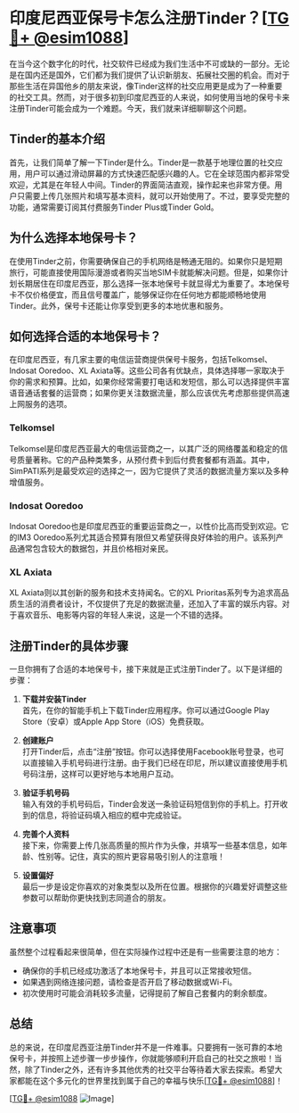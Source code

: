 # 印度尼西亚保号卡怎么注册Tinder？[[TG💪+ @esim1088](https://t.me/s/esim1088)]

在当今这个数字化的时代，社交软件已经成为我们生活中不可或缺的一部分。无论是在国内还是国外，它们都为我们提供了认识新朋友、拓展社交圈的机会。而对于那些生活在异国他乡的朋友来说，像Tinder这样的社交应用更是成为了一种重要的社交工具。然而，对于很多初到印度尼西亚的人来说，如何使用当地的保号卡来注册Tinder可能会成为一个难题。今天，我们就来详细聊聊这个问题。

## Tinder的基本介绍

首先，让我们简单了解一下Tinder是什么。Tinder是一款基于地理位置的社交应用，用户可以通过滑动屏幕的方式快速匹配感兴趣的人。它在全球范围内都非常受欢迎，尤其是在年轻人中间。Tinder的界面简洁直观，操作起来也非常方便。用户只需要上传几张照片和填写基本资料，就可以开始使用了。不过，要享受完整的功能，通常需要订阅其付费服务Tinder Plus或Tinder Gold。

## 为什么选择本地保号卡？

在使用Tinder之前，你需要确保自己的手机网络是畅通无阻的。如果你只是短期旅行，可能直接使用国际漫游或者购买当地SIM卡就能解决问题。但是，如果你计划长期居住在印度尼西亚，那么选择一张本地保号卡就显得尤为重要了。本地保号卡不仅价格便宜，而且信号覆盖广，能够保证你在任何地方都能顺畅地使用Tinder。此外，保号卡还能让你享受到更多的本地优惠和服务。

## 如何选择合适的本地保号卡？

在印度尼西亚，有几家主要的电信运营商提供保号卡服务，包括Telkomsel、Indosat Ooredoo、XL Axiata等。这些公司各有优缺点，具体选择哪一家取决于你的需求和预算。比如，如果你经常需要打电话和发短信，那么可以选择提供丰富语音通话套餐的运营商；如果你更关注数据流量，那么应该优先考虑那些提供高速上网服务的选项。

### Telkomsel

Telkomsel是印度尼西亚最大的电信运营商之一，以其广泛的网络覆盖和稳定的信号质量著称。它的产品种类繁多，从预付费卡到后付费套餐都有涵盖。其中，SimPATI系列是最受欢迎的选择之一，因为它提供了灵活的数据流量方案以及多种增值服务。

### Indosat Ooredoo

Indosat Ooredoo也是印度尼西亚的重要运营商之一，以性价比高而受到欢迎。它的IM3 Ooredoo系列尤其适合预算有限但又希望获得良好体验的用户。该系列产品通常包含较大的数据包，并且价格相对亲民。

### XL Axiata

XL Axiata则以其创新的服务和技术支持闻名。它的XL Prioritas系列专为追求高品质生活的消费者设计，不仅提供了充足的数据流量，还加入了丰富的娱乐内容。对于喜欢音乐、电影等内容的年轻人来说，这是一个不错的选择。

## 注册Tinder的具体步骤

一旦你拥有了合适的本地保号卡，接下来就是正式注册Tinder了。以下是详细的步骤：

1. **下载并安装Tinder**  
   首先，在你的智能手机上下载Tinder应用程序。你可以通过Google Play Store（安卓）或Apple App Store（iOS）免费获取。

2. **创建账户**  
   打开Tinder后，点击“注册”按钮。你可以选择使用Facebook账号登录，也可以直接输入手机号码进行注册。由于我们已经在印尼，所以建议直接使用手机号码注册，这样可以更好地与本地用户互动。

3. **验证手机号码**  
   输入有效的手机号码后，Tinder会发送一条验证码短信到你的手机上。打开收到的信息，将验证码填入相应的框中完成验证。

4. **完善个人资料**  
   接下来，你需要上传几张高质量的照片作为头像，并填写一些基本信息，如年龄、性别等。记住，真实的照片更容易吸引别人的注意哦！

5. **设置偏好**  
   最后一步是设定你喜欢的对象类型以及所在位置。根据你的兴趣爱好调整这些参数可以帮助你更快找到志同道合的朋友。

## 注意事项

虽然整个过程看起来很简单，但在实际操作过程中还是有一些需要注意的地方：

- 确保你的手机已经成功激活了本地保号卡，并且可以正常接收短信。
- 如果遇到网络连接问题，请检查是否开启了移动数据或Wi-Fi。
- 初次使用时可能会消耗较多流量，记得提前了解自己套餐内的剩余额度。

## 总结

总的来说，在印度尼西亚注册Tinder并不是一件难事。只要拥有一张可靠的本地保号卡，并按照上述步骤一步步操作，你就能够顺利开启自己的社交之旅啦！当然，除了Tinder之外，还有许多其他优秀的社交平台等待着大家去探索。希望大家都能在这个多元化的世界里找到属于自己的幸福与快乐[[TG💪+ @esim1088](https://t.me/s/esim1088)]！

[[TG💪+ @esim1088](https://t.me/s/esim1088) ![Image](https://i.postimg.cc/4NQfJmqS/Snipaste-2025-05-13-00-14-12.png)]